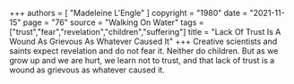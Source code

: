 +++
authors = [
  "Madeleine L'Engle"
]
copyright = "1980"
date = "2021-11-15"
page = "76"
source = "Walking On Water"
tags = ["trust","fear","revelation","children","suffering"]
title = "Lack Of Trust Is A Wound As Grievous As Whatever Caused It"
+++
Creative scientists and saints expect revelation and do not fear it. Neither do children. But as we grow up and we are hurt, we learn not to trust, and that lack of trust is a wound as grievous as whatever caused it.
